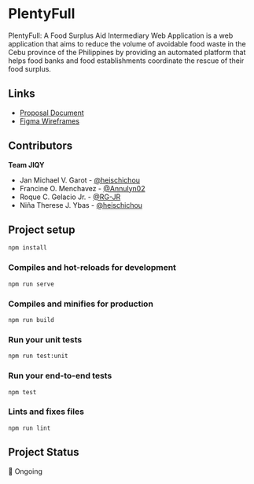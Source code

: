 # PlentyFull
PlentyFull: A Food Surplus Aid Intermediary Web Application is a web application that aims to reduce the volume of avoidable food waste in the Cebu province of the Philippines by providing an automated platform that helps food banks and food establishments coordinate the rescue of their food surplus.

## Links
* [Proposal Document](https://docs.google.com/document/d/1L-641pl-x1uP7LP6842nyUBF9y5wh080Cbu6dbiD0CA/edit?usp=sharing)
* [Figma Wireframes](https://www.figma.com/file/2PYhqFUF7ZQZ2EGysmRQkg/PlentyFull-WireFrames?type=design&node-id=2%3A9706&t=GgGVRGKWyYYuUNwP-1)

## Contributors
**Team JIQY**
- Jan Michael V. Garot - [@heischichou](https://github.com/heischichou/)
- Francine O. Menchavez - [@Annulyn02](https://github.com/Annulyn2/)
- Roque C. Gelacio Jr. - [@RG-JR](https://github.com/RG-JR)
- Niña Therese J. Ybas - [@heischichou](https://github.com/Caerfyre)

## Project setup
```
npm install
```

### Compiles and hot-reloads for development
```
npm run serve
```

### Compiles and minifies for production
```
npm run build
```

### Run your unit tests
```
npm run test:unit
```

### Run your end-to-end tests
```
npm test
```

### Lints and fixes files
```
npm run lint
```

## Project Status
📝 Ongoing